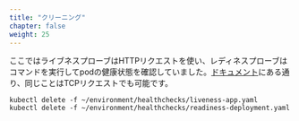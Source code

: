```yaml
---
title: "クリーニング"
chapter: false
weight: 25
---
```

<!--
Our Liveness Probe example used HTTP request and Readiness Probe executed a command to check health of a pod. Same can be accomplished using a TCP request as described in the [documentation](https://kubernetes.io/docs/tasks/configure-pod-container/configure-liveness-readiness-probes/).
```
kubectl delete -f ~/environment/healthchecks/liveness-app.yaml
kubectl delete -f ~/environment/healthchecks/readiness-deployment.yaml
```
-->
ここではライブネスプローブはHTTPリクエストを使い、レディネスプローブはコマンドを実行してpodの健康状態を確認していました。[ドキュメント](https://kubernetes.io/docs/tasks/configure-pod-container/configure-liveness-readiness-probes/)にある通り、同じことはTCPリクエストでも可能です。
```
kubectl delete -f ~/environment/healthchecks/liveness-app.yaml
kubectl delete -f ~/environment/healthchecks/readiness-deployment.yaml
```